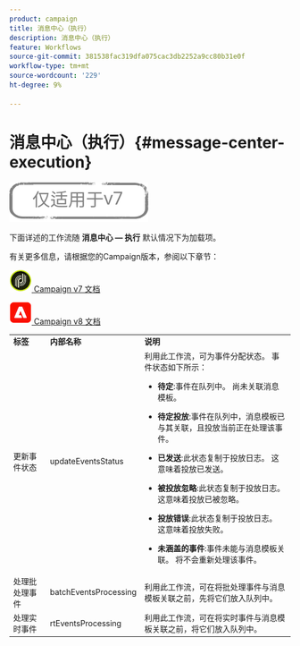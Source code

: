 ```yaml
---
product: campaign
title: 消息中心（执行）
description: 消息中心（执行）
feature: Workflows
source-git-commit: 381538fac319dfa075cac3db2252a9cc80b31e0f
workflow-type: tm+mt
source-wordcount: '229'
ht-degree: 9%

---
```



# 消息中心（执行）{#message-center-execution}

![](../../assets/v7-only.svg)

下面详述的工作流随 **消息中心 — 执行** 默认情况下为加载项。

有关更多信息，请根据您的Campaign版本，参阅以下章节：

![](assets/do-not-localize/v7.jpeg)[  Campaign v7 文档](../../message-center/using/about-transactional-messaging.md)

![](assets/do-not-localize/v8.png)[  Campaign v8 文档](https://experienceleague.adobe.com/docs/campaign/campaign-v8/send/transactional.html)

<table> 
 <tbody> 
  <tr> 
   <td> <strong>标签</strong><br /> </td> 
   <td> <strong>内部名称</strong><br /> </td> 
   <td> <strong>说明</strong><br /> </td> 
  </tr> 
  <tr> 
   <td> <span class="uicontrol">更新事件状态</span> <br /> </td> 
   <td> <span class="uicontrol">updateEventsStatus</span> <br /> </td> 
   <td> 利用此工作流，可为事件分配状态。 事件状态如下所示：<br /> 
    <ul> 
     <li> <p><strong>待定</strong>:事件在队列中。 尚未关联消息模板。</p> </li> 
     <li> <p><strong>待定投放</strong>:事件在队列中，消息模板已与其关联，且投放当前正在处理该事件。</p> </li> 
     <li> <p><strong>已发送</strong>:此状态复制于投放日志。 这意味着投放已发送。</p> </li> 
     <li> <p><strong>被投放忽略</strong>:此状态复制于投放日志。 这意味着投放已被忽略。</p> </li> 
     <li> <p><strong>投放错误</strong>:此状态复制于投放日志。 这意味着投放失败。</p> </li> 
     <li> <p><strong>未涵盖的事件</strong>:事件未能与消息模板关联。 将不会重新处理该事件。</p> </li> 
    </ul> </td> 
  </tr> 
  <tr> 
   <td> <span class="uicontrol">处理批处理事件</span> <br /> </td> 
   <td> <span class="uicontrol">batchEventsProcessing</span> <br /> </td> 
   <td> 利用此工作流，可在将批处理事件与消息模板关联之前，先将它们放入队列中。 <br /> </td> 
  </tr> 
  <tr> 
   <td> <span class="uicontrol">处理实时事件</span> <br /> </td> 
   <td> <span class="uicontrol">rtEventsProcessing</span> <br /> </td> 
   <td> 利用此工作流，可在将实时事件与消息模板关联之前，将它们放入队列中。 <br /> </td> 
  </tr> 
 </tbody> 
</table>

